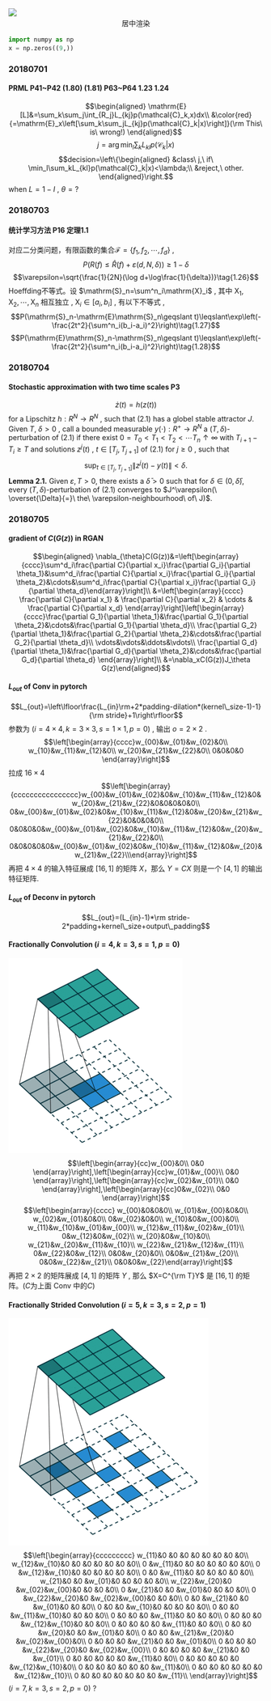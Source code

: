 <img src="http://www.forkosh.com/mathtex.cgi? \Large x=\frac{-b\pm\sqrt{b^2-4ac}}{2a}">

<center>居中渲染</center>

```python
import numpy as np
x = np.zeros((9,))
```

### 20180701
#### PRML P41\~P42 (1.80) (1.81) P63\~P64 1.23 1.24 
$$\begin{aligned}
\mathrm{E}[L]&=\sum_k\sum_j\int_{R_j}L_{kj}p(\mathcal{C}_k,x)dx\\
&\color{red}{=\mathrm{E}_x\left[\sum_k\sum_jL_{kj}p(\mathcal{C}_k|x)\right]}(\rm This\ is\ wrong!)
\end{aligned}$$$$j=\arg\min_l\sum_kL_{kl}p(\mathcal{C}_k|x)$$$$decision=\left\{\begin{aligned}
&class\ j,\ if\ \min_l\sum_kL_{kl}p(\mathcal{C}_k|x)<\lambda;\\
&reject,\ other.
\end{aligned}\right.$$when $L=1-I$ , $\theta=?$

### 20180703
#### 统计学习方法 P16 定理1.1
对应二分类问题，有限函数的集合$\mathcal{F}=\{f_1,f_2,\cdots,f_d\}$ , $$P(R(f)\leqslant\hat{R}(f)+\varepsilon(d,N,\delta))\geqslant1-\delta\tag{1.25}$$$$\varepsilon=\sqrt{\frac{1}{2N}(\log d+\log\frac{1}{\delta})}\tag{1.26}$$Hoeffding不等式。设 $\mathrm{S}_n=\sum^n_i\mathrm{X}_i$ , 其中 $\mathrm{X}_1,\mathrm{X}_2,\cdots,\mathrm{X}_n$ 相互独立 , $\mathrm{X}_i\in[a_i,b_i]$ , 有以下不等式 ,$$P(\mathrm{S}_n-\mathrm{E}\mathrm{S}_n\geqslant t)\leqslant\exp\left(-\frac{2t^2}{\sum^n_i(b_i-a_i)^2}\right)\tag{1.27}$$$$P(\mathrm{E}\mathrm{S}_n-\mathrm{S}_n\geqslant t)\leqslant\exp\left(-\frac{2t^2}{\sum^n_i(b_i-a_i)^2}\right)\tag{1.28}$$
### 20180704
#### Stochastic approximation with two time scales P3
$$\dot{z}(t)=h(z(t))\tag{2.1}$$for a Lipschitz $h:R^N\rightarrow R^N$ , such that $(2.1)$ has a globel stable attractor $J$. Given $T$, $\delta>0$ , call a bounded measurable $y(\cdot):R^+\rightarrow R^N$ a $(T,\delta)$-perturbation of $(2.1)$ if there exist $0=T_0<T_1<T_2<\cdots T_n\uparrow\infty$ with $T_{i+1}-T_i\geqslant T$ and solutions $z^j(t)$ , $t\in[T_j,T_{j+1}]$ of $(2.1)$ for $j\geqslant0$ , such that $$\sup_{t\in[T_j,T_{j+1}]}\|z^j(t)-y(t)\|<\delta.$$$\textbf{Lemma 2.1.}$ Given $\varepsilon,T>0$, there exists a $\bar{\delta}>0$ such that for $\delta\in(0,\bar{\delta})$, every $(T,\delta)$-perturbation of $(2.1)$ converges to $J^\varepsilon(\ \overset{\Delta}{=}\ the\ \varepsilon-neighbourhood\ of\ J)$.

### 20180705
#### gradient of $C(G(z))$ in RGAN
$$\begin{aligned}
\nabla_{\theta}C(G(z))&=\left[\begin{array}{cccc}\sum^d_i\frac{\partial C}{\partial x_i}\frac{\partial G_i}{\partial \theta_1}&\sum^d_i\frac{\partial C}{\partial x_i}\frac{\partial G_i}{\partial \theta_2}&\cdots&\sum^d_i\frac{\partial C}{\partial x_i}\frac{\partial G_i}{\partial \theta_d}\end{array}\right]\\
&=\left[\begin{array}{cccc} \frac{\partial C}{\partial x_1} & \frac{\partial C}{\partial x_2} & \cdots & \frac{\partial C}{\partial x_d}
\end{array}\right]\left[\begin{array}{cccc}\frac{\partial G_1}{\partial \theta_1}&\frac{\partial G_1}{\partial \theta_2}&\cdots&\frac{\partial G_1}{\partial \theta_d}\\
\frac{\partial G_2}{\partial \theta_1}&\frac{\partial G_2}{\partial \theta_2}&\cdots&\frac{\partial G_2}{\partial \theta_d}\\
\vdots&\vdots&\ddots&\vdots\\
\frac{\partial G_d}{\partial \theta_1}&\frac{\partial G_d}{\partial \theta_2}&\cdots&\frac{\partial G_d}{\partial \theta_d}
\end{array}\right]\\
&=\nabla_xC(G(z))J_\theta G(z)\end{aligned}$$
#### $L_{out}$ of Conv in pytorch
$$L_{out}=\left\lfloor\frac{L_{in}\rm+2*padding-dilation*(kernel\_size-1)-1}{\rm stride}+1\right\rfloor$$参数为 $(i=4\times4,k=3\times3,s=1\times1,p=0)$ , 输出 $o=2\times2$ .$$\left[\begin{array}{cccc}w_{00}&w_{01}&w_{02}&0\\
w_{10}&w_{11}&w_{12}&0\\
w_{20}&w_{21}&w_{22}&0\\
0&0&0&0
\end{array}\right]$$拉成 $16\times4$$$\left[\begin{array}{cccccccccccccccc}w_{00}&w_{01}&w_{02}&0&w_{10}&w_{11}&w_{12}&0&w_{20}&w_{21}&w_{22}&0&0&0&0&0\\
0&w_{00}&w_{01}&w_{02}&0&w_{10}&w_{11}&w_{12}&0&w_{20}&w_{21}&w_{22}&0&0&0&0\\
0&0&0&0&w_{00}&w_{01}&w_{02}&0&w_{10}&w_{11}&w_{12}&0&w_{20}&w_{21}&w_{22}&0\\
0&0&0&0&0&w_{00}&w_{01}&w_{02}&0&w_{10}&w_{11}&w_{12}&0&w_{20}&w_{21}&w_{22}\\\end{array}\right]$$再把 $4\times4$ 的输入特征展成 $[16,1]$ 的矩阵 $X$，那么 $Y=CX$ 则是一个 $[4,1]$ 的输出特征矩阵.
#### $L_{out}$ of Deconv in pytorch
$$L_{out}=(L_{in}-1)*\rm stride-2*padding+kernel\_size+output\_padding$$
#### Fractionally Convolution $(i=4,k=3,s=1,p=0)$
![](FractionallyConvolution.gif)$$\left[\begin{array}{cc}w_{00}&0\\
0&0
\end{array}\right],\left[\begin{array}{cc}w_{01}&w_{00}\\
0&0
\end{array}\right],\left[\begin{array}{cc}w_{02}&w_{01}\\
0&0
\end{array}\right],\left[\begin{array}{cc}0&w_{02}\\
0&0
\end{array}\right]$$$$\left[\begin{array}{cccc}
w_{00}&0&0&0\\
w_{01}&w_{00}&0&0\\
w_{02}&w_{01}&0&0\\
0&w_{02}&0&0\\
w_{10}&0&w_{00}&0\\
w_{11}&w_{10}&w_{01}&w_{00}\\
w_{12}&w_{11}&w_{02}&w_{01}\\
0&w_{12}&0&w_{02}\\
w_{20}&0&w_{10}&0\\
w_{21}&w_{20}&w_{11}&w_{10}\\
w_{22}&w_{21}&w_{12}&w_{11}\\
0&w_{22}&0&w_{12}\\
0&0&w_{20}&0\\
0&0&w_{21}&w_{20}\\
0&0&w_{22}&w_{21}\\
0&0&0&w_{22}\end{array}\right]$$再把 $2\times2$ 的矩阵展成 $[4,1]$ 的矩阵 $Y$ , 那么 $X=C^{\rm T}Y$ 是 $[16,1]$ 的矩阵。$(C$为上面 Conv 中的$C)$

#### Fractionally Strided Convolution $(i=5,k=3,s=2,p=1)$
![](FractionallyStridedConvolution.gif)$$\left[\begin{array}{ccccccccc}
w_{11}&0         &0         &0         &0         &0         &0         &0         &0\\
w_{12}&w_{10}&0         &0         &0         &0         &0         &0         &0\\
0         &w_{11}&0         &0         &0         &0         &0         &0         &0\\
0         &w_{12}&w_{10}&0         &0         &0         &0         &0         &0\\
0         &0         &w_{11}&0         &0         &0         &0         &0         &0\\
w_{21}&0         &0         &w_{01}&0         &0         &0         &0         &0\\
w_{22}&w_{20}&0         &w_{02}&w_{00}&0         &0         &0         &0\\
0         &w_{21}&0         &0         &w_{01}&0         &0         &0         &0\\
0         &w_{22}&w_{20}&0         &w_{02}&w_{00}&0         &0         &0\\
0         &0         &w_{21}&0         &0         &w_{01}&0         &0         &0\\
0         &0         &0         &w_{10}&0         &0         &0         &0         &0\\
0         &0         &0         &w_{11}&w_{10}&0         &0         &0         &0\\
0         &0         &0         &0         &w_{11}&0         &0         &0         &0\\
0         &0         &0         &0         &w_{12}&w_{10}&0         &0         &0\\
0         &0         &0         &0         &0         &w_{11}&0         &0         &0\\
0         &0         &0         &w_{20}&0         &0         &w_{01}&0         &0\\
0         &0         &0         &w_{21}&w_{20}&0         &w_{02}&w_{00}&0\\
0         &0         &0         &0         &w_{21}&0         &0         &w_{01}&0\\
0         &0         &0         &0         &w_{22}&w_{20}&0         &w_{02}&w_{00}\\
0         &0         &0         &0         &0         &w_{21}&0         &0         &w_{01}\\
0         &0         &0         &0         &0         &0         &w_{11}&0         &0\\
0         &0         &0         &0         &0         &0         &w_{12}&w_{10}&0\\
0         &0         &0         &0         &0         &0         &0         &w_{11}&0\\
0         &0         &0         &0         &0         &0         &0         &w_{12}&w_{10}\\
0         &0         &0         &0         &0         &0         &0         &0         &w_{11}\\
\end{array}\right]$$$(i=7,k=3,s=2,p=0)$ ?
